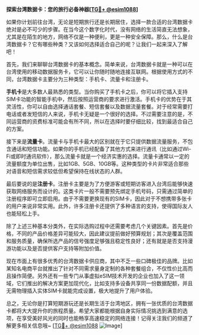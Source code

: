 **探索台湾数据卡：您的旅行必备神器[[TG💪+ @esim1088](https://t.me/s/esim1088)]**

如果你计划前往台湾，无论是短期旅行还是长期居住，选择一款合适的台湾数据卡绝对是必不可少的步骤。在当今这个数字化时代，没有网络的生活简直无法想象，尤其是在陌生的地方，网络不仅是一种便利，更是一种安全保障。那么，什么是台湾数据卡？它有哪些种类？又该如何选择适合自己的呢？让我们一起来深入了解吧！

首先，我们来聊聊台湾数据卡的基本概念。简单来说，台湾数据卡就是一种可以在台湾使用的移动数据服务卡，它可以让你随时随地连接互联网。根据使用方式的不同，台湾数据卡主要分为三种类型：手机卡、流量卡和注册卡。

**手机卡**是大多数人最熟悉的类型。当你购买了手机卡之后，你可以将它插入支持SIM卡功能的智能手机中，然后按照运营商的要求进行激活。手机卡的优势在于其灵活性，你可以自由选择通话套餐、短信套餐以及数据流量套餐。对于经常需要打电话或者发短信的人来说，手机卡无疑是一个很好的选择。不过需要注意的是，不同运营商的资费标准可能会有所不同，所以在选择时要仔细比较，找到最适合自己的方案。

接下来是**流量卡**。流量卡与手机卡最大的区别就在于它只提供数据流量服务，不包含通话和短信功能。如果你的手机已经配备了其他方式来进行通讯（比如通过Wi-Fi或即时通讯软件），那么流量卡就是一个经济实惠的选择。流量卡通常以一定的流量额度为单位出售，比如1GB、5GB、10GB等。这种类型的卡片非常适合那些对语音和短信需求较低但希望保持在线状态的人群。

最后要说的是**注册卡**。注册卡主要是为了方便游客或短期访客进入台湾后能够快速获取网络服务而设计的。这类卡片一般不需要预先绑定手机号码，只需通过简单的注册程序即可立即启用。由于不需要更换现有的SIM卡，因此对于不想携带多张卡的用户来说非常实用。此外，许多注册卡还提供了多种语言的支持，使得国际友人也能轻松上手。

除了上述三种基本分类外，在实际选购过程中还需要考虑几个关键因素。首先是价格，不同的产品价格差异可能较大，因此建议提前做好预算规划；其次是覆盖范围和服务质量，确保所选产品的信号强度足够强且稳定性良好；还有就是是否支持漫游功能以及是否提供客户支持等附加价值。

现在市面上有很多优秀的台湾数据卡供应商，其中不乏一些口碑极佳的品牌。比如某知名电商平台就推出了针对不同需求量身定制的各种套餐组合，不仅性价比高而且操作简便。另外还有一些专门从事虚拟eSIM技术开发的企业也加入了这一领域，它们推出的解决方案更加现代化，比如支持多设备共享同一份数据配额，并且无需物理插入实体SIM卡就能完成设置，极大地提升了用户体验。

总之，无论你是打算短期游玩还是长期生活于台湾地区，拥有一张优质的台湾数据卡都将大大提升你的旅程质量。希望大家都能根据自身实际情况挑选到满意的选项，在享受美好风光的同时也能畅享高速稳定的网络连接！记得关注我们的频道了解更多相关信息哦~ [[TG💪+ @esim1088](https://t.me/s/esim1088) ![Image](https://i.postimg.cc/4NQfJmqS/Snipaste-2025-05-13-00-14-12.png)]